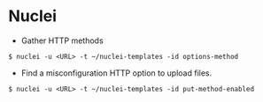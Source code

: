 # Nuclei

- Gather HTTP methods

`$ nuclei -u <URL> -t ~/nuclei-templates -id options-method`

- Find a misconfiguration HTTP option to upload files.

`$ nuclei -u <URL> -t ~/nuclei-templates -id put-method-enabled`